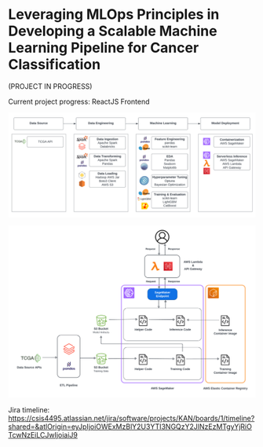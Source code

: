 # Leveraging MLOps Principles in Developing a Scalable Machine Learning Pipeline for Cancer Classification

(PROJECT IN PROGRESS)

Current project progress: ReactJS Frontend

![workflow](/img/MLOps_Workflow_FinalVer2.png "MLOps Workflow")

![architecture](/img/MLOps_Architecture_FinalVer2.png "MLOps Architecture")

Jira timeline: https://csis4495.atlassian.net/jira/software/projects/KAN/boards/1/timeline?shared=&atlOrigin=eyJpIjoiOWExMzBlY2U3YTI3NGQzY2JlNzEzMTgyYjRiOTcwNzEiLCJwIjoiaiJ9
